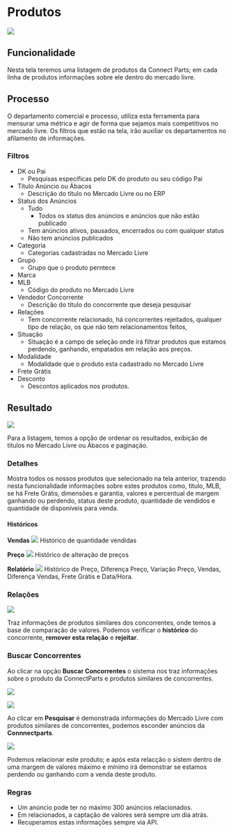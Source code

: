 # Produtos

![](http://developers.connectparts.com.br/imagens/SDPprod01.png)

## Funcionalidade

Nesta tela teremos uma listagem de produtos da Connect Parts; em cada linha de produtos informações sobre ele dentro do mercado livre.

## Processo

O departamento comercial e processo, utiliza esta ferramenta para mensurar uma métrica e agir de forma que sejamos mais competitivos no mercado livre. Os filtros que estão na tela, irão auxiliar os departamentos no afilamento de informações.

### Filtros

- DK ou Pai
    - Pesquisas específicas pelo DK do produto ou seu código Pai
- Título Anúncio ou Ábacos 
    - Descrição do título no Mercado Livre ou no ERP 
- Status dos Anúncios
    - Tudo
        - Todos os status dos anúncios e anúncios que não estão publicado
    - Tem anúncios ativos, pausados, encerrados ou com qualquer status
    - Não tem anúncios publicados
- Categoria
    - Categorias cadastradas no Mercado Livre
- Grupo
    - Grupo que o produto perntece
- Marca
- MLB
    - Código do produto no Mercado Livre
- Vendedor Concorrente
    - Descrição do título do concorrente que deseja pesquisar
- Relações
    - Tem concorrente relacionado, há concorrentes rejeitados, qualquer tipo de relação, os que não tem relacionamentos feitos, 
- Situação
    - Situação é a campo de seleção onde irá filtrar produtos que estamos perdendo, ganhando, empatados em relação aos preços.
- Modalidade
    - Modalidade que o produto esta cadastrado no Mercado Livre
- Frete Grátis
- Desconto
    - Descontos aplicados nos produtos.


## Resultado

![](http://developers.connectparts.com.br/imagens/SDPprod02.png)

Para a listagem, temos a opção de ordenar os resultados, exibição de títulos no Mercado Livre ou Ábacos e paginação.

### Detalhes

Mostra todos os nossos produtos que selecionado na tela anterior, trazendo nesta funcionalidade informações sobre estes produtos como, título, MLB, se há Frete Grátis, dimensões e garantia, valores e percentual de margem ganhando ou perdendo, status deste produto, quantidade de vendidos e quantidade de disponíveis para venda.

#### Históricos

**Vendas**
![](http://developers.connectparts.com.br/imagens/spdBosta01.png)
Histórico de quantidade vendidas

**Preço**
![](http://developers.connectparts.com.br/imagens/spdBosta02.png)
Histórico de alteração de preços

**Relatório**
![](http://developers.connectparts.com.br/imagens/spdBosta03.png)
Histórico de Preço, Diferença Preço, Variação Preço, Vendas, Diferença Vendas, Frete Grátis e Data/Hora.

### Relações

![](http://developers.connectparts.com.br/imagens/spdBosta04.png)

Traz informações de produtos similares dos concorrentes, onde temos a base de comparação de valores. Podemos verificar o **histórico** do concorrente, **remover esta relação** e **rejeitar**.

### Buscar Concorrentes

Ao clicar na opção **Buscar Concorrentes** o sistema nos traz informações sobre o produto da ConnectParts e produtos similares de concorrentes.

![](http://developers.connectparts.com.br/imagens/buscarCorrentes01.png)

![](http://developers.connectparts.com.br/imagens/buscarCorrentes02.png)

Ao clicar em **Pesquisar** é demonstrada informações do Mercado Livre com produtos similares de concorrentes, podemos esconder anúncios da **Connnectparts**.

![](http://developers.connectparts.com.br/imagens/buscarCorrentes03.png)

Podemos relacionar este produto; e após esta relacção o sistem dentro de uma margem de valores máximo e mínimo irá demonstrar se estamos perdendo ou ganhando com a venda deste produto.

### Regras

* Um anúncio pode ter no máximo 300 anúncios relacionados.
* Em relacionados, a captação de valores será sempre um dia atrás.
* Recuperamos estas informações sempre via API.

